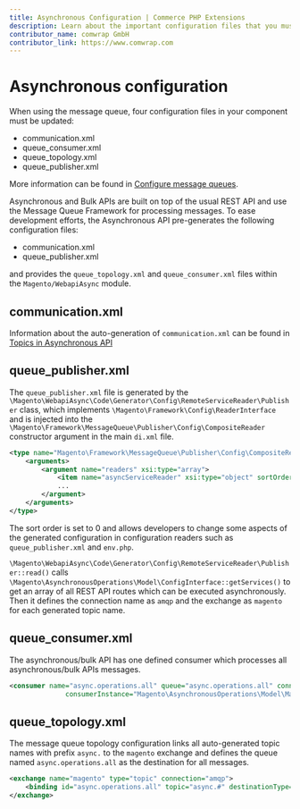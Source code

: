 ```yaml
---
title: Asynchronous Configuration | Commerce PHP Extensions
description: Learn about the important configuration files that you must configure in your Adobe commerce and Magento Open Source extensions.
contributor_name: comwrap GmbH
contributor_link: https://www.comwrap.com
---
```


# Asynchronous configuration

When using the message queue, four configuration files in your component must be updated:

*  communication.xml
*  queue_consumer.xml
*  queue_topology.xml
*  queue_publisher.xml

More information can be found in [Configure message queues](configuration.md).

Asynchronous and Bulk APIs are built on top of the usual REST API and use the Message Queue Framework for processing messages. To ease development efforts, the Asynchronous API pre-generates the following configuration files:

*  communication.xml
*  queue_publisher.xml

and provides the `queue_topology.xml` and `queue_consumer.xml` files within the `Magento/WebapiAsync` module.

## communication.xml

Information about the auto-generation of `communication.xml` can be found in [Topics in Asynchronous API](async-topics.md)

## queue_publisher.xml

The `queue_publisher.xml` file is generated by the `\Magento\WebapiAsync\Code\Generator\Config\RemoteServiceReader\Publisher` class, which implements `\Magento\Framework\Config\ReaderInterface` and is injected into the `\Magento\Framework\MessageQueue\Publisher\Config\CompositeReader` constructor argument in the main `di.xml` file.

```xml
<type name="Magento\Framework\MessageQueue\Publisher\Config\CompositeReader">
    <arguments>
        <argument name="readers" xsi:type="array">
            <item name="asyncServiceReader" xsi:type="object" sortOrder="0">Magento\WebapiAsync\Code\Generator\Config\RemoteServiceReader\Publisher</item>
            ...
        </argument>
    </arguments>
</type>
```

The sort order is set to 0 and allows developers to change some aspects of the generated configuration in configuration readers such as `queue_publisher.xml` and `env.php`.

`\Magento\WebapiAsync\Code\Generator\Config\RemoteServiceReader\Publisher::read()` calls `\Magento\AsynchronousOperations\Model\ConfigInterface::getServices()` to get an array of all REST API routes which can be executed asynchronously. Then it defines the connection name as `amqp` and the exchange as `magento` for each generated topic name.

## queue_consumer.xml

The asynchronous/bulk API has one defined consumer which processes all asynchronous/bulk APIs messages.

```xml
<consumer name="async.operations.all" queue="async.operations.all" connection="amqp"
              consumerInstance="Magento\AsynchronousOperations\Model\MassConsumer"/>
```

## queue_topology.xml

The message queue topology configuration links all auto-generated topic names with prefix `async.` to the `magento` exchange and defines the queue named `async.operations.all` as the destination for all messages.

```xml
<exchange name="magento" type="topic" connection="amqp">
    <binding id="async.operations.all" topic="async.#" destinationType="queue" destination="async.operations.all"/>
</exchange>
```
